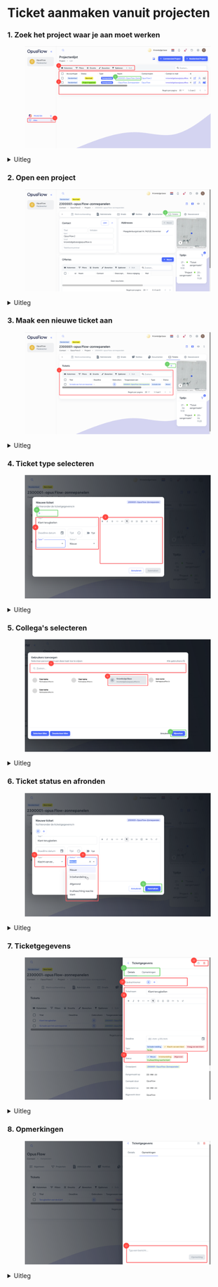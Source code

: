 # Ticket aanmaken vanuit projecten

### 1. Zoek het project waar je aan moet werken

<figure><img src="../../../.gitbook/assets/Ticket aanmaken vanuit project.svg" alt=""><figcaption></figcaption></figure>

<details>

<summary>Uitleg</summary>

1. Ga naar de menubalk, navigeer naar "Projecten" en druk op "Alles"&#x20;
2. Je ziet hier een lijst van alle projecten.
3. Eventueel kun je filteren, zodat je alleen die tickets ziet, die jij wilt zien.
4. Door op de naam van een project te drukken kan je deze openen. Dit kan ook door op de icoontjes helemaal aan de rechter zijde te drukken. Open het project.

</details>

### 2. Open een project

<figure><img src="../../../.gitbook/assets/2 (24).svg" alt=""><figcaption></figcaption></figure>

<details>

<summary>Uitleg</summary>

5. Als je het project geopend hebt, dan zie je het tabje "Tickets". Druk hier op om een ticket voor dit specifieke project aan te maken.

</details>

### 3. Maak een nieuwe ticket aan

<figure><img src="../../../.gitbook/assets/3 (15).svg" alt=""><figcaption></figcaption></figure>

<details>

<summary>Uitleg</summary>

6. Hier zie je lijst met tickets die op dit moment onder dit project zijn aangemaakt. Ook hier kan je filters instellen om alleen maar bepaalt soort tickets te zien.
7. Door op "+" te drukken maak je een nieuwe ticket aan.

</details>

### 4. Ticket type selecteren

<figure><img src="../../../.gitbook/assets/4 (13).svg" alt=""><figcaption></figcaption></figure>

<details>

<summary>Uitleg</summary>

Je kant het aanmaken van een ticket in verschillende volgordes doen, maar het is belangrijk dat je de informatie goed invult, zodat je collega of jij later weet wat er moet gebeuren.&#x20;

8. In deze velden kun je het volgende instellen:
   1. **Titel:** Hier moet je de titel opgeven van het ticket, oftewel het onderwerp.
   2. **Deadline datum:** Hier kun je de deadline datum aangeven, wanneer moet het ticket opgelost zijn.
   3. **Tijd:** Hier kun je de deadline tijd opgeven.
   4. **Type:** Hier moet je aangeven welk type het ticket is.
   5. **Status:** Hier kun je de status aangeven, in welke stap zit het ticket op dit moment.
9. Hier kun je extra informatie neerzetten, zodat je beter kan uitleggen met meer detail wat er moet gebeuren en waar het om gaat.
10. Druk op de "+" om één of meerdere collega('s) toe te wijzen aan het ticket, die persoon(en) is/zijn verantwoordelijk voor de uitvoering en krijgen het ticket op zijn/haar naam.

</details>

### 5. Collega's selecteren

<figure><img src="../../../.gitbook/assets/5 (25).svg" alt=""><figcaption></figcaption></figure>

<details>

<summary>Uitleg</summary>

11. Hier kun je zoeken op jou collega's.
12. Selecteer hier de collega's waar jij deze ticket voor aanmaakt. Je kunt meerdere collega's tegelijkertijd selecteren en in één keer toewijzen.&#x20;
13. Na het selecteren van de juiste personen, druk je op "Bijwerken" om je collega's toe te wijzen en verder te gaan met de ticket.

</details>

### 6. Ticket status en afronden&#x20;

<figure><img src="../../../.gitbook/assets/6 (15).svg" alt=""><figcaption></figcaption></figure>

<details>

<summary>Uitleg</summary>

14. Hier moet je aangeven welk type het ticket is. Zo kan je collega meteen zien wat voor soort ticket en dus wat voor soort opdracht deze ticket bevat
15. Ook moet je de status van de ticket selecteren, zodat het duidelijk is wanneer er actie moet worden ondernomen of dat de ticket al is afgerond.
16. Druk op "Aanmaken" om het ticket aan te maken. De ticket wordt nu verstuurd naar de persoon voor wie je de ticket hebt gemaakt.

</details>

### 7. Ticketgegevens

<figure><img src="../../../.gitbook/assets/7 (7).svg" alt=""><figcaption></figcaption></figure>

<details>

<summary>Uitleg</summary>

Na het aanmaken van het ticket in de vorige stap kom je in dit overzicht. In dit overzicht is het ook nog mogelijk om het ticket aan te passen.

16. Hier zie je al jou collega's die aan deze ticket zijn toegewezen.
17. Hier vind je de informatie over de ticket en om wat voor een type ticket het gaat.
18. De status van deze ticket vindt je hier en deze kan je hier updaten.
19. Om wijzigingen aan de ticket door te voeren druk je op opslaan.&#x20;
20. Ga naar het tabblad "Opmerkingen". &#x20;

</details>

### 8. Opmerkingen

<figure><img src="../../../.gitbook/assets/8 (13).svg" alt=""><figcaption></figcaption></figure>

<details>

<summary>Uitleg</summary>

22. Onder het tabblad "Opmerkingen" kun je een opmerking plaatsen voor collega's.

</details>



